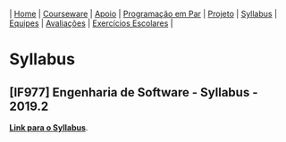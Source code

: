 | [Home](https://github.com/vinicius3w/if977) | [Courseware](/pages/courseware.md) | [Apoio](/pages/apoio.md) | [Programação em Par](/pages/pairprogramming.md) | [Projeto](/pages/projeto.md) | [Syllabus](/pages/syllabus.md) | [Equipes](/pages/equipes.md) | [Avaliações](/pages/avaliacoes.md) | [Exercícios Escolares](/pages/exerciciosescolares.md) |

# Syllabus

## [IF977] Engenharia de Software - Syllabus - 2019.2

[**Link para o Syllabus**](https://docs.google.com/document/d/1AjJpCr56RSqKPnapZmiqZtxzgROEGa37OaRDsZvFsoc/edit?usp=sharing).
